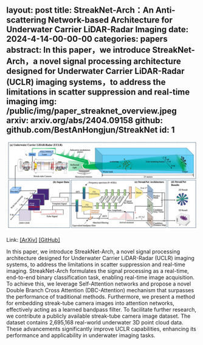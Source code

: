 layout: post
title:  StreakNet-Arch：An Anti-scattering Network-based Architecture for Underwater Carrier LiDAR-Radar Imaging
date:   2024-4-14-00-00-00
categories: papers
abstract: In this paper，we introduce StreakNet-Arch，a novel signal processing architecture designed for Underwater Carrier LiDAR-Radar (UCLR) imaging systems，to address the limitations in scatter suppression and real-time imaging
img: /public/img/paper_streaknet_overview.jpeg
arxiv: arxiv.org/abs/2404.09158
github: github.com/BestAnHongjun/StreakNet
id: 1
------

![](/public/img/paper_streaknet_overview.jpeg)

Link: [[ArXiv]](https://arxiv.org/abs/2404.09158) [[GitHub]](https://github.com/BestAnHongjun/StreakNet)

In this paper, we introduce StreakNet-Arch, a novel signal processing architecture designed for Underwater Carrier LiDAR-Radar (UCLR) imaging systems, to address the limitations in scatter suppression and real-time imaging. StreakNet-Arch formulates the signal processing as a real-time, end-to-end binary classification task, enabling real-time image acquisition. To achieve this, we leverage Self-Attention networks and propose a novel Double Branch Cross Attention (DBC-Attention) mechanism that surpasses the performance of traditional methods. Furthermore, we present a method for embedding streak-tube camera images into attention networks, effectively acting as a learned bandpass filter. To facilitate further research, we contribute a publicly available streak-tube camera image dataset. The dataset contains 2,695,168 real-world underwater 3D point cloud data. These advancements significantly improve UCLR capabilities, enhancing its performance and applicability in underwater imaging tasks.